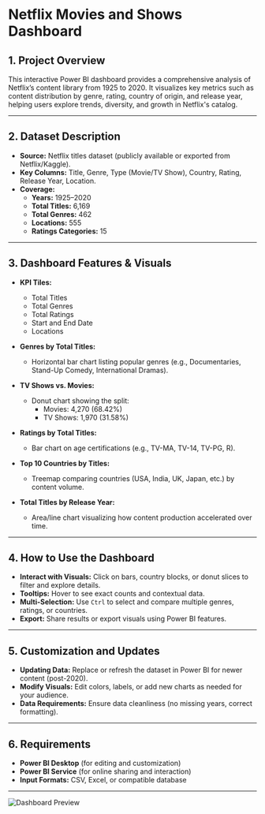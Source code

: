 # Netflix Movies and Shows Dashboard

## 1. Project Overview

This interactive Power BI dashboard provides a comprehensive analysis of Netflix’s content library from 1925 to 2020. It visualizes key metrics such as content distribution by genre, rating, country of origin, and release year, helping users explore trends, diversity, and growth in Netflix's catalog.

---

## 2. Dataset Description

- **Source:** Netflix titles dataset (publicly available or exported from Netflix/Kaggle).
- **Key Columns:** Title, Genre, Type (Movie/TV Show), Country, Rating, Release Year, Location.
- **Coverage:**  
  - **Years:** 1925–2020  
  - **Total Titles:** 6,169  
  - **Total Genres:** 462  
  - **Locations:** 555  
  - **Ratings Categories:** 15

---

## 3. Dashboard Features & Visuals

- **KPI Tiles:**  
  - Total Titles  
  - Total Genres  
  - Total Ratings  
  - Start and End Date  
  - Locations  

- **Genres by Total Titles:**  
  - Horizontal bar chart listing popular genres (e.g., Documentaries, Stand-Up Comedy, International Dramas).

- **TV Shows vs. Movies:**  
  - Donut chart showing the split:  
    - Movies: 4,270 (68.42%)  
    - TV Shows: 1,970 (31.58%)

- **Ratings by Total Titles:**  
  - Bar chart on age certifications (e.g., TV-MA, TV-14, TV-PG, R).

- **Top 10 Countries by Titles:**  
  - Treemap comparing countries (USA, India, UK, Japan, etc.) by content volume.

- **Total Titles by Release Year:**  
  - Area/line chart visualizing how content production accelerated over time.

---

## 4. How to Use the Dashboard

- **Interact with Visuals:** Click on bars, country blocks, or donut slices to filter and explore details.
- **Tooltips:** Hover to see exact counts and contextual data.
- **Multi-Selection:** Use `Ctrl` to select and compare multiple genres, ratings, or countries.
- **Export:** Share results or export visuals using Power BI features.

---

## 5. Customization and Updates

- **Updating Data:** Replace or refresh the dataset in Power BI for newer content (post-2020).
- **Modify Visuals:** Edit colors, labels, or add new charts as needed for your audience.
- **Data Requirements:** Ensure data cleanliness (no missing years, correct formatting).

---

## 6. Requirements

- **Power BI Desktop** (for editing and customization)
- **Power BI Service** (for online sharing and interaction)
- **Input Formats:** CSV, Excel, or compatible database

---

![Dashboard Preview](Dashboard-Homepage.jpg)

